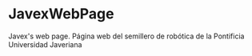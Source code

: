 # JavexWebPage
Javex's web page. Página web del semillero de robótica de la Pontificia Universidad Javeriana
